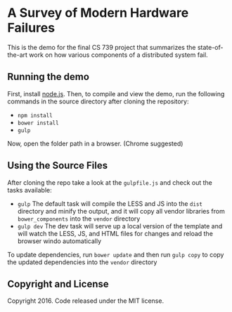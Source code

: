 # A Survey of Modern Hardware Failures

This is the demo for the final CS 739 project that summarizes the state-of-the-art work on how 
various components of a distributed system fail. 

## Running the demo

First, install [node.js](https://nodejs.org/en/download/). Then, to compile and view the demo, run the following commands
in the source directory after cloning the repository:
* `npm install`
* `bower install`
* `gulp`

Now, open the folder path in a browser. (Chrome suggested)


## Using the Source Files

After cloning the repo take a look at the `gulpfile.js` and check out the tasks available:
* `gulp` The default task will compile the LESS and JS into the `dist` directory and minify the output, and it will copy all vendor libraries from `bower_components` into the `vendor` directory
* `gulp dev` The dev task will serve up a local version of the template and will watch the LESS, JS, and HTML files for changes and reload the browser windo automatically

To update dependencies, run `bower update` and then run `gulp copy` to copy the updated dependencies into the `vendor` directory


## Copyright and License

Copyright 2016. Code released under the MIT license.
